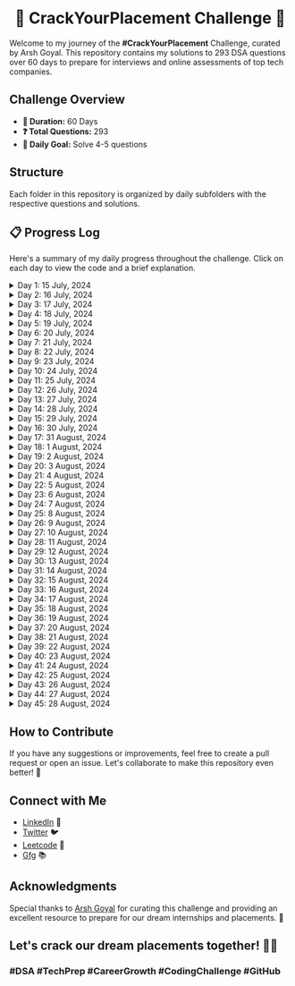 <div align="center">
  <h1>🚀 CrackYourPlacement Challenge 🚀</h1>
</div>

Welcome to my journey of the **#CrackYourPlacement** Challenge, curated by Arsh Goyal. This repository contains my solutions to 293 DSA questions over 60 days to prepare for interviews and online assessments of top tech companies.

## Challenge Overview

- **📅 Duration:** 60 Days
- **❓ Total Questions:** 293
- **🎯 Daily Goal:** Solve 4-5 questions

## Structure

Each folder in this repository is organized by daily subfolders with the respective questions and solutions.

## 📋 Progress Log

Here's a summary of my daily progress throughout the challenge. Click on each day to view the code and a brief explanation.

<details>
  <summary>Day 1: 15 July, 2024</summary>
  <a href="https://github.com/Subrat29/CrackYourPlacement/tree/main/Day1">Day 1 Questions</a>
</details>
<details>
  <summary>Day 2: 16 July, 2024</summary>
  <a href="https://github.com/Subrat29/CrackYourPlacement/tree/main/Day2">Day 2 Questions</a>
</details>
<details>
  <summary>Day 3: 17 July, 2024</summary>
  <a href="https://github.com/Subrat29/CrackYourPlacement/tree/main/Day3">Day 3 Questions</a>
</details>
<details>
  <summary>Day 4: 18 July, 2024</summary>
  <a href="https://github.com/Subrat29/CrackYourPlacement/tree/main/Day4">Day 4 Questions</a>
</details>
<details>
  <summary>Day 5: 19 July, 2024</summary>
  <a href="https://github.com/Subrat29/CrackYourPlacement/tree/main/Day5">Day 5 Questions</a>
</details>
<details>
  <summary>Day 6: 20 July, 2024</summary>
  <a href="https://github.com/Subrat29/CrackYourPlacement/tree/main/Day6">Day 6 Questions</a>
</details>
<details>
  <summary>Day 7: 21 July, 2024</summary>
  <a href="https://github.com/Subrat29/CrackYourPlacement/tree/main/Day7">Day 7 Questions</a>
</details>
<details>
  <summary>Day 8: 22 July, 2024</summary>
  <a href="https://github.com/Subrat29/CrackYourPlacement/tree/main/Day8">Day 8 Questions</a>
</details>
<details>
  <summary>Day 9: 23 July, 2024</summary>
  <a href="https://github.com/Subrat29/CrackYourPlacement/tree/main/Day9">Day 9 Questions</a>
</details>
<details>
  <summary>Day 10: 24 July, 2024</summary>
  <a href="https://github.com/Subrat29/CrackYourPlacement/tree/main/Day10">Day 10 Questions</a>
</details>
<details>
  <summary>Day 11: 25 July, 2024</summary>
  <a href="https://github.com/Subrat29/CrackYourPlacement/tree/main/Day11">Day 11 Questions</a>
</details>
<details>
  <summary>Day 12: 26 July, 2024</summary>
  <a href="https://github.com/Subrat29/CrackYourPlacement/tree/main/Day12">Day 12 Questions</a>
</details>
<details>
  <summary>Day 13: 27 July, 2024</summary>
  <a href="https://github.com/Subrat29/CrackYourPlacement/tree/main/Day13">Day 13 Questions</a>
</details>
<details>
  <summary>Day 14: 28 July, 2024</summary>
  <a href="https://github.com/Subrat29/CrackYourPlacement/tree/main/Day14">Day 14 Questions</a>
</details>
<details>
  <summary>Day 15: 29 July, 2024</summary>
  <a href="https://github.com/Subrat29/CrackYourPlacement/tree/main/Day15">Day 15 Questions</a>
</details>
<details>
  <summary>Day 16: 30 July, 2024</summary>
  <a href="https://github.com/Subrat29/CrackYourPlacement/tree/main/Day16">Day 16 Questions</a>
</details>
<details>
  <summary>Day 17: 31 August, 2024</summary>
  <a href="https://github.com/Subrat29/CrackYourPlacement/tree/main/Day17">Day 17 Questions</a>
</details>
<details>
  <summary>Day 18: 1 August, 2024</summary>
  <a href="https://github.com/Subrat29/CrackYourPlacement/tree/main/Day18">Day 18 Questions</a>
</details>
<details>
  <summary>Day 19: 2 August, 2024</summary>
  <a href="https://github.com/Subrat29/CrackYourPlacement/tree/main/Day19">Day 19 Questions</a>
</details>
<details>
  <summary>Day 20: 3 August, 2024</summary>
  <a href="https://github.com/Subrat29/CrackYourPlacement/tree/main/Day20">Day 20 Questions</a>
</details>
<details>
  <summary>Day 21: 4 August, 2024</summary>
  <a href="https://github.com/Subrat29/CrackYourPlacement/tree/main/Day21">Day 21 Questions</a>
</details>
<details>
  <summary>Day 22: 5 August, 2024</summary>
  <a href="https://github.com/Subrat29/CrackYourPlacement/tree/main/Day22">Day 22 Questions</a>
</details>
<details>
  <summary>Day 23: 6 August, 2024</summary>
  <a href="https://github.com/Subrat29/CrackYourPlacement/tree/main/Day23">Day 23 Questions</a>
</details>
<details>
  <summary>Day 24: 7 August, 2024</summary>
  <a href="https://github.com/Subrat29/CrackYourPlacement/tree/main/Day24">Day 24 Questions</a>
</details>
<details>
  <summary>Day 25: 8 August, 2024</summary>
  <a href="https://github.com/Subrat29/CrackYourPlacement/tree/main/Day25">Day 25 Questions</a>
</details>
<details>
  <summary>Day 26: 9 August, 2024</summary>
  <a href="https://github.com/Subrat29/CrackYourPlacement/tree/main/Day26">Day 26 Questions</a>
</details>
<details>
  <summary>Day 27: 10 August, 2024</summary>
  <a href="https://github.com/Subrat29/CrackYourPlacement/tree/main/Day27">Day 27 Questions</a>
</details>
<details>
  <summary>Day 28: 11 August, 2024</summary>
  <a href="https://github.com/Subrat29/CrackYourPlacement/tree/main/Day28">Day 28 Questions</a>
</details>
<details>
  <summary>Day 29: 12 August, 2024</summary>
  <a href="https://github.com/Subrat29/CrackYourPlacement/tree/main/Day29">Day 29 Questions</a>
</details>
<details>
  <summary>Day 30: 13 August, 2024</summary>
  <a href="https://github.com/Subrat29/CrackYourPlacement/tree/main/Day30">Day 30 Questions</a>
</details>
<details>
  <summary>Day 31: 14 August, 2024</summary>
  <a href="https://github.com/Subrat29/CrackYourPlacement/tree/main/Day31">Day 31 Questions</a>
</details>
<details>
  <summary>Day 32: 15 August, 2024</summary>
  <a href="https://github.com/Subrat29/CrackYourPlacement/tree/main/Day32">Day 32 Questions</a>
</details>
<details>
  <summary>Day 33: 16 August, 2024</summary>
  <a href="https://github.com/Subrat29/CrackYourPlacement/tree/main/Day33">Day 33 Questions</a>
</details>
<details>
  <summary>Day 34: 17 August, 2024</summary>
  <a href="https://github.com/Subrat29/CrackYourPlacement/tree/main/Day34">Day 34 Questions</a>
</details>
<details>
  <summary>Day 35: 18 August, 2024</summary>
  <a href="https://github.com/Subrat29/CrackYourPlacement/tree/main/Day35">Day 35 Questions</a>
</details>
<details>
  <summary>Day 36: 19 August, 2024</summary>
  <a href="https://github.com/Subrat29/CrackYourPlacement/tree/main/Day36">Day 36 Questions</a>
</details>
<details>
  <summary>Day 37: 20 August, 2024</summary>
  <a href="https://github.com/Subrat29/CrackYourPlacement/tree/main/Day37">Day 37 Questions</a>
</details>
<details>
  <summary>Day 38: 21 August, 2024</summary>
  <a href="https://github.com/Subrat29/CrackYourPlacement/tree/main/Day38">Day 38 Questions</a>
</details>
<details>
  <summary>Day 39: 22 August, 2024</summary>
  <a href="https://github.com/Subrat29/CrackYourPlacement/tree/main/Day39">Day 39 Questions</a>
</details>
<details>
  <summary>Day 40: 23 August, 2024</summary>
  <a href="https://github.com/Subrat29/CrackYourPlacement/tree/main/Day40">Day 40 Questions</a>
</details>
<details>
  <summary>Day 41: 24 August, 2024</summary>
  <a href="https://github.com/Subrat29/CrackYourPlacement/tree/main/Day41">Day 41 Questions</a>
</details>
<details>
  <summary>Day 42: 25 August, 2024</summary>
  <a href="https://github.com/Subrat29/CrackYourPlacement/tree/main/Day42">Day 42 Questions</a>
</details>
<details>
  <summary>Day 43: 26 August, 2024</summary>
  <a href="https://github.com/Subrat29/CrackYourPlacement/tree/main/Day43">Day 43 Questions</a>
</details>
<details>
  <summary>Day 44: 27 August, 2024</summary>
  <a href="https://github.com/Subrat29/CrackYourPlacement/tree/main/Day44">Day 44 Questions</a>
</details>
<details>
  <summary>Day 45: 28 August, 2024</summary>
  <a href="https://github.com/Subrat29/CrackYourPlacement/tree/main/Day45">Day 45 Questions</a>
</details>

## How to Contribute

If you have any suggestions or improvements, feel free to create a pull request or open an issue. Let's collaborate to make this repository even better! 🤝

## Connect with Me

- [LinkedIn](https://www.linkedin.com/in/subratyadav/) 💼
- [Twitter](https://x.com/findingsubrat) 🐦
- [Leetcode](https://leetcode.com/u/subrat29/) 🧩
- [Gfg](https://www.geeksforgeeks.org/user/subrat29/) 📚

## Acknowledgments

Special thanks to [Arsh Goyal](https://www.linkedin.com/in/arshgoyal/) for curating this challenge and providing an excellent resource to prepare for our dream internships and placements. 🙏

## Let's crack our dream placements together! 💪✨

### #DSA #TechPrep #CareerGrowth #CodingChallenge #GitHub
